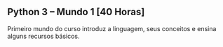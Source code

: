 ## Python 3 – Mundo 1 [40 Horas]
Primeiro mundo do curso introduz a linguagem, seus conceitos e ensina alguns recursos básicos.
